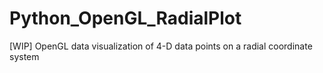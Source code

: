 # Python_OpenGL_RadialPlot
[WIP] OpenGL data visualization of 4-D data points on a radial coordinate system
